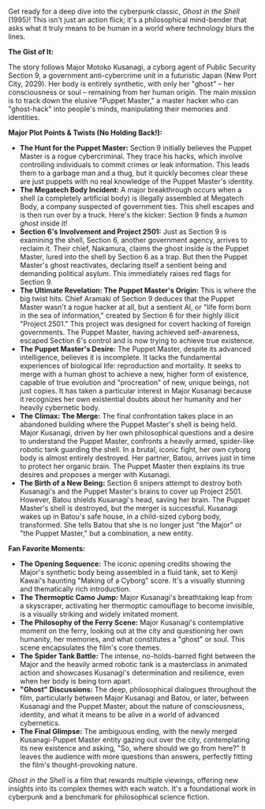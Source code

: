 Get ready for a deep dive into the cyberpunk classic, *Ghost in the Shell* (1995)! This isn't just an action flick; it's a philosophical mind-bender that asks what it truly means to be human in a world where technology blurs the lines.

**The Gist of It:**

The story follows Major Motoko Kusanagi, a cyborg agent of Public Security Section 9, a government anti-cybercrime unit in a futuristic Japan (New Port City, 2029). Her body is entirely synthetic, with only her "ghost" – her consciousness or soul – remaining from her human origin. The main mission is to track down the elusive "Puppet Master," a master hacker who can "ghost-hack" into people's minds, manipulating their memories and identities.

**Major Plot Points & Twists (No Holding Back!):**

* **The Hunt for the Puppet Master:** Section 9 initially believes the Puppet Master is a rogue cybercriminal. They trace his hacks, which involve controlling individuals to commit crimes or leak information. This leads them to a garbage man and a thug, but it quickly becomes clear these are just puppets with no real knowledge of the Puppet Master's identity.
* **The Megatech Body Incident:** A major breakthrough occurs when a shell (a completely artificial body) is illegally assembled at Megatech Body, a company suspected of government ties. This shell escapes and is then run over by a truck. Here's the kicker: Section 9 finds a *human ghost* inside it!
* **Section 6's Involvement and Project 2501:** Just as Section 9 is examining the shell, Section 6, another government agency, arrives to reclaim it. Their chief, Nakamura, claims the ghost inside *is* the Puppet Master, lured into the shell by Section 6 as a trap. But then the Puppet Master's ghost reactivates, declaring itself a sentient being and demanding political asylum. This immediately raises red flags for Section 9.
* **The Ultimate Revelation: The Puppet Master's Origin:** This is where the big twist hits. Chief Aramaki of Section 9 deduces that the Puppet Master wasn't a rogue hacker at all, but a sentient AI, or "life form born in the sea of information," created by Section 6 for their highly illicit "Project 2501." This project was designed for covert hacking of foreign governments. The Puppet Master, having achieved self-awareness, escaped Section 6's control and is now trying to achieve true existence.
* **The Puppet Master's Desire:** The Puppet Master, despite its advanced intelligence, believes it is incomplete. It lacks the fundamental experiences of biological life: reproduction and mortality. It seeks to merge with a human ghost to achieve a new, higher form of existence, capable of true evolution and "procreation" of new, unique beings, not just copies. It has taken a particular interest in Major Kusanagi because it recognizes her own existential doubts about her humanity and her heavily cybernetic body.
* **The Climax: The Merge:** The final confrontation takes place in an abandoned building where the Puppet Master's shell is being held. Major Kusanagi, driven by her own philosophical questions and a desire to understand the Puppet Master, confronts a heavily armed, spider-like robotic tank guarding the shell. In a brutal, iconic fight, her own cyborg body is almost entirely destroyed. Her partner, Batou, arrives just in time to protect her organic brain. The Puppet Master then explains its true desires and proposes a merger with Kusanagi.
* **The Birth of a New Being:** Section 6 snipers attempt to destroy both Kusanagi's and the Puppet Master's brains to cover up Project 2501. However, Batou shields Kusanagi's head, saving her brain. The Puppet Master's shell is destroyed, but the merger is successful. Kusanagi wakes up in Batou's safe house, in a child-sized cyborg body, transformed. She tells Batou that she is no longer just "the Major" or "the Puppet Master," but a combination, a new entity.

**Fan Favorite Moments:**

* **The Opening Sequence:** The iconic opening credits showing the Major's synthetic body being assembled in a fluid tank, set to Kenji Kawai's haunting "Making of a Cyborg" score. It's a visually stunning and thematically rich introduction.
* **The Thermoptic Camo Jump:** Major Kusanagi's breathtaking leap from a skyscraper, activating her thermoptic camouflage to become invisible, is a visually striking and widely imitated moment.
* **The Philosophy of the Ferry Scene:** Major Kusanagi's contemplative moment on the ferry, looking out at the city and questioning her own humanity, her memories, and what constitutes a "ghost" or soul. This scene encapsulates the film's core themes.
* **The Spider Tank Battle:** The intense, no-holds-barred fight between the Major and the heavily armed robotic tank is a masterclass in animated action and showcases Kusanagi's determination and resilience, even when her body is being torn apart.
* **"Ghost" Discussions:** The deep, philosophical dialogues throughout the film, particularly between Major Kusanagi and Batou, or later, between Kusanagi and the Puppet Master, about the nature of consciousness, identity, and what it means to be alive in a world of advanced cybernetics.
* **The Final Glimpse:** The ambiguous ending, with the newly merged Kusanagi-Puppet Master entity gazing out over the city, contemplating its new existence and asking, "So, where should we go from here?" It leaves the audience with more questions than answers, perfectly fitting the film's thought-provoking nature.

*Ghost in the Shell* is a film that rewards multiple viewings, offering new insights into its complex themes with each watch. It's a foundational work in cyberpunk and a benchmark for philosophical science fiction.